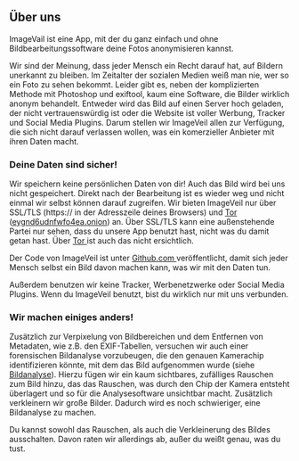 ## Über uns
ImageVail ist eine App, mit der du ganz einfach und ohne Bildbearbeitungssoftware deine Fotos anonymisieren kannst.

Wir sind der Meinung, dass jeder Mensch ein Recht darauf hat, auf Bildern unerkannt zu bleiben. Im Zeitalter der sozialen Medien weiß man nie, wer so ein Foto zu sehen bekommt. Leider gibt es, neben der komplizierten Methode mit Photoshop und exiftool, kaum eine Software, die Bilder wirklich anonym behandelt. Entweder wird das Bild auf einen Server hoch geladen, der nicht vertrauenswürdig ist oder die Website ist voller Werbung, Tracker und Social Media Plugins. Darum stellen wir ImageVeil allen zur Verfügung, die sich nicht darauf verlassen wollen, was ein komerzieller Anbieter mit ihren Daten macht.

### Deine Daten sind sicher!
Wir speichern keine persönlichen Daten von dir! Auch das Bild wird bei uns nicht gespeichert. Direkt nach der Bearbeitung ist es wieder weg und nicht einmal wir selbst können darauf zugreifen. Wir bieten ImageVeil nur über SSL/TLS (https:// in der Adresszeile deines Browsers) und [Tor <i class="fas fa-external-link-alt"></i>](https://www.torproject.org) ([eygnd6udnfwfo4ea.onion](http://eygnd6udnfwfo4ea.onion)) an. Über SSL/TLS kann eine außenstehende Partei nur sehen, dass du unsere App benutzt hast, nicht was du damit getan hast. Über [Tor <i class="fas fa-external-link-alt"></i>](https://www.torproject.org) ist auch das nicht ersichtlich.

Der Code von ImageVeil ist unter [Github.com <i class="fab fa-github"></i>](https://github.com/zoku/image-veil) veröffentlicht, damit sich jeder Mensch selbst ein Bild davon machen kann, was wir mit den Daten tun.

Außerdem benutzen wir keine Tracker, Werbenetzwerke oder Social Media Plugins. Wenn du ImageVeil benutzt, bist du wirklich nur mit uns verbunden.

### Wir machen einiges anders!
Zusätzlich zur Verpixelung von Bildbereichen und dem Entfernen von Metadaten, wie z.B. den EXIF-Tabellen, versuchen wir auch einer forensischen Bildanalyse vorzubeugen, die den genauen Kamerachip identifizieren könnte, mit dem das Bild aufgenommen wurde (siehe [Bildanalyse](bildanalyse)). Hierzu fügen wir ein kaum sichtbares, zufälliges Rauschen zum Bild hinzu, das das Rauschen, was durch den Chip der Kamera entsteht überlagert und so für die Analysesoftware unsichtbar macht. Zusätzlich verkleinern wir große Bilder. Dadurch wird es noch schwieriger, eine Bildanalyse zu machen.

Du kannst sowohl das Rauschen, als auch die Verkleinerung des Bildes ausschalten. Davon raten wir allerdings ab, außer du weißt genau, was du tust.